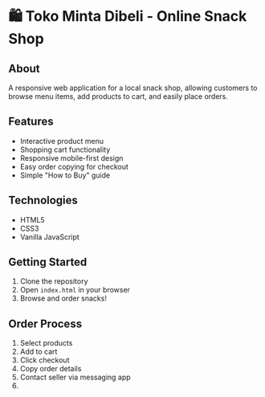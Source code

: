 # 🛍️ Toko Minta Dibeli - Online Snack Shop

## About
A responsive web application for a local snack shop, allowing customers to browse menu items, add products to cart, and easily place orders.

## Features
- Interactive product menu
- Shopping cart functionality
- Responsive mobile-first design
- Easy order copying for checkout
- Simple "How to Buy" guide

## Technologies
- HTML5
- CSS3
- Vanilla JavaScript

## Getting Started
1. Clone the repository
2. Open `index.html` in your browser
3. Browse and order snacks!

## Order Process
1. Select products
2. Add to cart
3. Click checkout
4. Copy order details
5. Contact seller via messaging app
6. 
